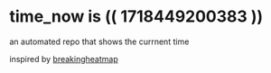 # time_now is (( 1718449200383 ))

an automated repo that shows the currnent time

inspired by [breakingheatmap](https://github.com/breakingheatmap/breakingheatmap)
